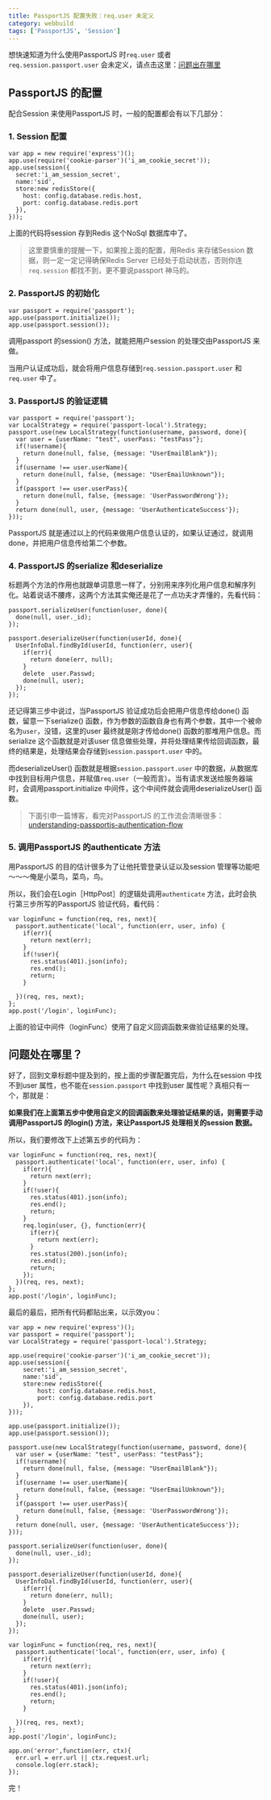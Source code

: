 ```yaml
---
title: PassportJS 配置失败：req.user 未定义
category: webbuild
tags: ['PassportJS', 'Session']
---
```


想快速知道为什么使用PassportJS 时`req.user` 或者 `req.session.passport.user` 会未定义，请点击这里：[问题出在哪里]({{page.url}}#article_nav_1)

## PassportJS 的配置
配合Session 来使用PassportJS 时，一般的配置都会有以下几部分：

### 1. Session 配置
	var app = new require('express')();
	app.use(require('cookie-parser')('i_am_cookie_secret'));
	app.use(session({
	  secret:'i_am_session_secret',
	  name:'sid',
	  store:new redisStore({
	    host: config.database.redis.host,
	    port: config.database.redis.port
	  }),
	}));
	
上面的代码将session 存到Redis 这个NoSql 数据库中了。

> 这里要慎重的提醒一下，如果按上面的配置，用Redis 来存储Session 数据，则一定一定记得确保Redis Server 已经处于启动状态，否则你连`req.session` 都找不到，更不要说passport 神马的。


### 2. PassportJS 的初始化
	var passport = require('passport');
	app.use(passport.initialize());
	app.use(passport.session());
	
调用passport 的session() 方法，就能把用户session 的处理交由PassportJS 来做。

当用户认证成功后，就会将用户信息存储到`req.session.passport.user` 和`req.user` 中了。

### 3. PassportJS 的验证逻辑
	var passport = require('passport');
	var LocalStrategy = require('passport-local').Strategy;
	passport.use(new LocalStrategy(function(username, password, done){
	  var user = {userName: "test", userPass: "testPass"};
      if(!username){
        return done(null, false, {message: "UserEmailBlank"});
      }
      if(username !== user.userName){
        return done(null, false, {message: "UserEmailUnknown"});
      }
      if(passport !== user.userPass){
      	return done(null, false, {message: 'UserPasswordWrong'});
      }
      return done(null, user, {message: 'UserAuthenticateSuccess'});
    }));
    
PassportJS 就是通过以上的代码来做用户信息认证的，如果认证通过，就调用done，并把用户信息传给第二个参数。

### 4. PassportJS 的serialize 和deserialize
标题两个方法的作用也就跟单词意思一样了，分别用来序列化用户信息和解序列化。站着说话不腰疼，这两个方法其实俺还是花了一点功夫才弄懂的，先看代码：

	passport.serializeUser(function(user, done){
   	  done(null, user._id);
	});

	passport.deserializeUser(function(userId, done){
      UserInfoDal.findById(userId, function(err, user){
        if(err){
          return done(err, null);
        }
        delete  user.Passwd;
        done(null, user);
      });
	});
	
还记得第三步中说过，当PassportJS 验证成功后会把用户信息传给done() 函数，留意一下serialize() 函数，作为参数的函数自身也有两个参数，其中一个被命名为`user`，没错，这里的user 最终就是刚才传给done() 函数的那堆用户信息。而serialize 这个函数就是对该user 信息做些处理，并将处理结果传给回调函数，最终的结果是，处理结果会存储到`session.passport.user` 中的。

而deserializeUser() 函数就是根据`session.passport.user` 中的数据，从数据库中找到目标用户信息，并赋值`req.user`（一般而言）。当有请求发送给服务器端时，会调用passport.initialize 中间件，这个中间件就会调用deserializeUser() 函数。

> 下面引申一篇博客，看完对PassportJS 的工作流会清晰很多：[understanding-passportjs-authentication-flow](http://toon.io/understanding-passportjs-authentication-flow/)

### 5. 调用PassportJS 的authenticate 方法
用PassportJS 的目的估计很多为了让他托管登录认证以及session 管理等功能吧～～～俺是小菜鸟，菜鸟，鸟。

所以，我们会在Login［HttpPost］的逻辑处调用`authenticate` 方法，此时会执行第三步所写的PassportJS 验证代码，看代码：

	var loginFunc = function(req, res, next){
  	  passport.authenticate('local', function(err, user, info) {
   	    if(err){
      	  return next(err);
        }
        if(!user){
          res.status(401).json(info);
          res.end();
          return;
        }
       
      })(req, res, next);
	};
	app.post('/login', loginFunc);
	
上面的验证中间件（loginFunc）使用了自定义回调函数来做验证结果的处理。

## 问题处在哪里？
好了，回到文章标题中提及到的，按上面的步骤配置完后，为什么在session 中找不到user 属性，也不能在`session.passport` 中找到user 属性呢？真相只有一个，那就是：

**如果我们在上面第五步中使用自定义的回调函数来处理验证结果的话，则需要手动调用PassportJS 的login() 方法，来让PassportJS 处理相关的session 数据。**

所以，我们要修改下上述第五步的代码为：

	var loginFunc = function(req, res, next){
  	  passport.authenticate('local', function(err, user, info) {
   	    if(err){
      	  return next(err);
        }
        if(!user){
          res.status(401).json(info);
          res.end();
          return;
        }
        req.login(user, {}, function(err){
          if(err){
            return next(err);
          }
          res.status(200).json(info);
          res.end();
          return;
        });
      })(req, res, next);
	};
	app.post('/login', loginFunc);
	
<!--more-->
最后的最后，把所有代码都贴出来，以示效you：

	var app = new require('express')();
	var passport = require('passport');
	var LocalStrategy = require('passport-local').Strategy;
	
	app.use(require('cookie-parser')('i_am_cookie_secret'));
	app.use(session({
		secret:'i_am_session_secret',
		name:'sid',
		store:new redisStore({
			host: config.database.redis.host,
			port: config.database.redis.port
		}),
	}));
	
	app.use(passport.initialize());
	app.use(passport.session());
	
	passport.use(new LocalStrategy(function(username, password, done){
	  var user = {userName: "test", userPass: "testPass"};
      if(!username){
        return done(null, false, {message: "UserEmailBlank"});
      }
      if(username !== user.userName){
        return done(null, false, {message: "UserEmailUnknown"});
      }
      if(passport !== user.userPass){
      	return done(null, false, {message: 'UserPasswordWrong'});
      }
      return done(null, user, {message: 'UserAuthenticateSuccess'});
    }));
    
    passport.serializeUser(function(user, done){
   	  done(null, user._id);
	});

	passport.deserializeUser(function(userId, done){
      UserInfoDal.findById(userId, function(err, user){
        if(err){
          return done(err, null);
        }
        delete  user.Passwd;
        done(null, user);
      });
	});
	
	var loginFunc = function(req, res, next){
  	  passport.authenticate('local', function(err, user, info) {
   	    if(err){
      	  return next(err);
        }
        if(!user){
          res.status(401).json(info);
          res.end();
          return;
        }
       
      })(req, res, next);
	};
	app.post('/login', loginFunc);
	
	app.on('error',function(err, ctx){
	  err.url = err.url || ctx.request.url;
	  console.log(err.stack);
	});
	
完！


